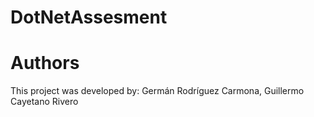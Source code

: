 # DotNetAssesment

# Authors

This project was developed by:
Germán Rodríguez Carmona,
Guillermo Cayetano Rivero



